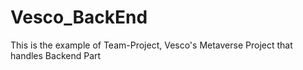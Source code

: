 # Vesco_BackEnd
This is the example of Team-Project, Vesco's Metaverse Project that handles Backend Part
